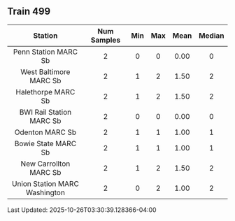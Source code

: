 ## Train 499

| Station | Num Samples | Min | Max | Mean | Median |
| :-----: | :---------: | :-: | :-: | :--: | :----: |
| Penn Station MARC Sb | 2 | 0 | 0 | 0.00 | 0 |
| West Baltimore MARC Sb | 2 | 1 | 2 | 1.50 | 2 |
| Halethorpe MARC Sb | 2 | 1 | 2 | 1.50 | 2 |
| BWI Rail Station MARC Sb | 2 | 0 | 0 | 0.00 | 0 |
| Odenton MARC Sb | 2 | 1 | 1 | 1.00 | 1 |
| Bowie State MARC Sb | 2 | 1 | 1 | 1.00 | 1 |
| New Carrollton MARC Sb | 2 | 1 | 2 | 1.50 | 2 |
| Union Station MARC Washington | 2 | 0 | 2 | 1.00 | 2 |


Last Updated: 2025-10-26T03:30:39.128366-04:00